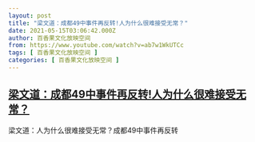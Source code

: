 ```yaml
---
layout: post
title: "梁文道：成都49中事件再反转!人为什么很难接受无常？"
date: 2021-05-15T03:06:42.000Z
author: 百香果文化放映空间
from: https://www.youtube.com/watch?v=ab7w1WkUTCc
tags: [ 百香果文化放映空间 ]
categories: [ 百香果文化放映空间 ]
---
```

<!--1621048002000-->
[梁文道：成都49中事件再反转!人为什么很难接受无常？](https://www.youtube.com/watch?v=ab7w1WkUTCc)
------

<div>
梁文道：人为什么很难接受无常？成都49中事件再反转
</div>
